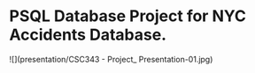 # PSQL Database Project for NYC Accidents Database.

![](presentation/CSC343&#32;-&#32;Project_ Presentation-01.jpg)
